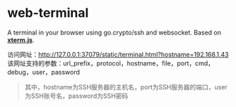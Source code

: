 # web-terminal

A terminal in your browser using go.crypto/ssh and websocket. Based on [**xterm.js**](https://github.com/xtermjs/xterm.js).

访问网址：http://127.0.0.1:37079/static/terminal.html?hostname=192.168.1.43  
该网址支持的参数：url_prefix，protocol，hostname，file，port，cmd，debug，user，password  
>其中，hostname为SSH服务器的主机名，port为SSH服务器的端口，user为SSH账号名，password为SSH密码